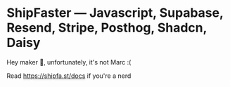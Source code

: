 # ShipFaster — Javascript, Supabase, Resend, Stripe, Posthog, Shadcn, Daisy 

Hey maker 👋, unfortunately, it's not Marc :(

Read https://shipfa.st/docs if you're a nerd
